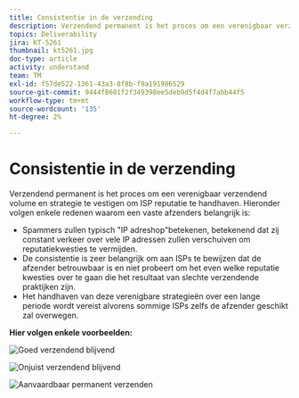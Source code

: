 ```yaml
---
title: Consistentie in de verzending
description: Verzendend permanent is het proces om een verenigbaar verzendend volume en strategie te vestigen om ISP reputatie te handhaven.
topics: Deliverability
jira: KT-5261
thumbnail: kt5261.jpg
doc-type: article
activity: understand
team: TM
exl-id: f57de522-1361-43a3-8f8b-f9a191986529
source-git-commit: 9444f8601f2f349398ee5deb9d5f4d4f7abb44f5
workflow-type: tm+mt
source-wordcount: '135'
ht-degree: 2%

---
```


# Consistentie in de verzending

Verzendend permanent is het proces om een verenigbaar verzendend volume en strategie te vestigen om ISP reputatie te handhaven. Hieronder volgen enkele redenen waarom een vaste afzenders belangrijk is:

* Spammers zullen typisch &quot;IP adreshop&quot;betekenen, betekenend dat zij constant verkeer over vele IP adressen zullen verschuiven om reputatiekwesties te vermijden.
* De consistentie is zeer belangrijk om aan ISPs te bewijzen dat de afzender betrouwbaar is en niet probeert om het even welke reputatie kwesties over te gaan die het resultaat van slechte verzendende praktijken zijn.
* Het handhaven van deze verenigbare strategieën over een lange periode wordt vereist alvorens sommige ISPs zelfs de afzender geschikt zal overwegen.

**Hier volgen enkele voorbeelden:**

![Goed verzendend blijvend](assets/Sender_Permanence_1.png)

![Onjuist verzendend blijvend](assets/Sender_Permanence_2.png)

![Aanvaardbaar permanent verzenden](assets/Sender_Permanence_3.png)
